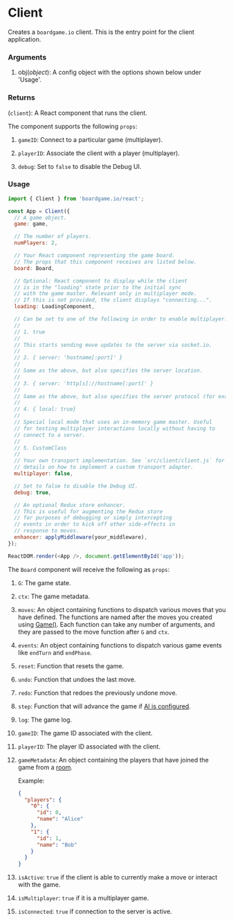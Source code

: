# Client

Creates a `boardgame.io` client. This is the entry point for
the client application.

### Arguments

1. obj(_object_): A config object with the options shown below under 'Usage'.

### Returns

(`client`): A React component that runs the client.

The component supports the following `props`:

1. `gameID`: Connect to a particular game (multiplayer).

2. `playerID`: Associate the client with a player (multiplayer).

3. `debug`: Set to `false` to disable the Debug UI.

### Usage

```js
import { Client } from 'boardgame.io/react';

const App = Client({
  // A game object.
  game: game,

  // The number of players.
  numPlayers: 2,

  // Your React component representing the game board.
  // The props that this component receives are listed below.
  board: Board,

  // Optional: React component to display while the client
  // is in the "loading" state prior to the initial sync
  // with the game master. Relevant only in multiplayer mode.
  // If this is not provided, the client displays "connecting...".
  loading: LoadingComponent,

  // Can be set to one of the following in order to enable multiplayer:
  //
  // 1. true
  //
  // This starts sending move updates to the server via socket.io.
  //
  // 2. { server: 'hostname[:port]' }
  //
  // Same as the above, but also specifies the server location.
  //
  // 3. { server: 'http[s]://hostname[:port]' }
  //
  // Same as the above, but also specifies the server protocol (for example, HTTPS).
  //
  // 4. { local: true}
  //
  // Special local mode that uses an in-memory game master. Useful
  // for testing multiplayer interactions locally without having to
  // connect to a server.
  //
  // 5. CustomClass
  //
  // Your own transport implementation. See `src/client/client.js` for
  // details on how to implement a custom transport adapter.
  multiplayer: false,

  // Set to false to disable the Debug UI.
  debug: true,

  // An optional Redux store enhancer.
  // This is useful for augmenting the Redux store
  // for purposes of debugging or simply intercepting
  // events in order to kick off other side-effects in
  // response to moves.
  enhancer: applyMiddleware(your_middleware),
});

ReactDOM.render(<App />, document.getElementById('app'));
```

The `Board` component will receive the following as `props`:

1. `G`: The game state.

2. `ctx`: The game metadata.

3. `moves`: An object containing functions to dispatch various
   moves that you have defined. The functions are named after the
   moves you created using [Game()](/api/Game.md). Each function
   can take any number of arguments, and they are passed to the
   move function after `G` and `ctx`.

4. `events`: An object containing functions to dispatch various
   game events like `endTurn` and `endPhase`.

5. `reset`: Function that resets the game.

6. `undo`: Function that undoes the last move.

7. `redo`: Function that redoes the previously undone move.

8. `step`:
   Function that will advance the game if [AI is configured](/tutorial.md#bots).

9. `log`: The game log.

10. `gameID`: The game ID associated with the client.

11. `playerID`: The player ID associated with the client.

12. `gameMetadata`: An object containing the players that have joined
    the game from a [room](/api/Lobby.md).

    Example:

    ```json
    {
      "players": {
        "0": {
          "id": 0,
          "name": "Alice"
        },
        "1": {
          "id": 1,
          "name": "Bob"
        }
      }
    }
    ```

13. `isActive`: `true` if the client is able to currently make
    a move or interact with the game.

14. `isMultiplayer`: `true` if it is a multiplayer game.

15. `isConnected`: `true` if connection to the server is active.
